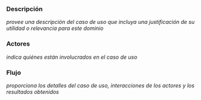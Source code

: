 ### Descripción
*provee una descripción del caso de uso que incluya una justificación de su utilidad o relevancia para este dominio*

### Actores
*indica quiénes están involucrados en el caso de uso*

### Flujo
*proporciona los detalles del caso de uso, interacciones de los actores y los resultados obtenidos*

